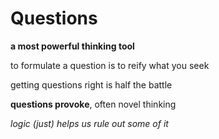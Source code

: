 # Questions

**a most powerful thinking tool**

to formulate a question is to reify what you seek

getting questions right is half the battle

**questions provoke**, often novel thinking

_logic (just) helps us rule out some of it_